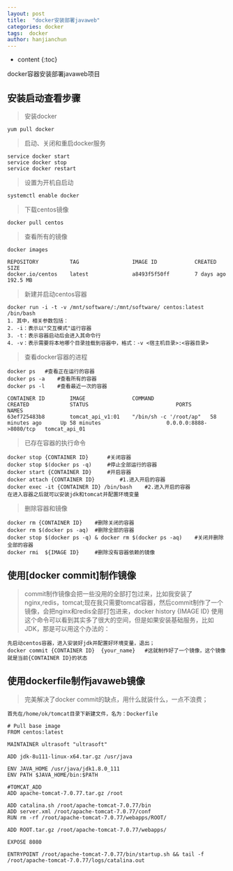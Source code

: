 ```yaml
---
layout: post
title:  "docker安装部署javaweb"
categories: docker
tags:  docker
author: hanjianchun
---
```


* content
{:toc}

docker容器安装部署javaweb项目



## 安装启动查看步骤
	
> 安装docker

	yum pull docker

> 启动、关闭和重启docker服务

	service docker start
	service docker stop
	service docker restart

> 设置为开机自启动

	systemctl enable docker

> 下载centos镜像

	docker pull centos

> 查看所有的镜像

	docker images

	REPOSITORY          TAG                 IMAGE ID            CREATED             SIZE
	docker.io/centos    latest              a8493f5f50ff        7 days ago          192.5 MB

> 新建并启动centos容器
	
	docker run -i -t -v /mnt/software/:/mnt/software/ centos:latest /bin/bash  
	1. 其中，相关参数包括：  
	2. -i：表示以"交互模式"运行容器  
	3. -t：表示容器启动后会进入其命令行  
	4. -v：表示需要将本地哪个目录挂载到容器中，格式：-v <宿主机目录>:<容器目录>  

> 查看docker容器的进程

	docker ps	#查看正在运行的容器
	docker ps -a	#查看所有的容器
	docker ps -l	#查看最近一次的容器

	CONTAINER ID        IMAGE               COMMAND                  CREATED             STATUS                            PORTS                    NAMES
	63ef725483b8        tomcat_api_v1:01    "/bin/sh -c '/root/ap"   58 minutes ago      Up 58 minutes                     0.0.0.0:8888->8080/tcp   tomcat_api_01

> 已存在容器的执行命令
	
	docker stop {CONTAINER ID}		#关闭容器
	docker stop $(docker ps -q)		#停止全部运行的容器
	docker start {CONTAINER ID}		#开启容器
	docker attach {CONTAINER ID}		#1.进入开启的容器
	docker exec -it {CONTAINER ID} /bin/bash	#2.进入开启的容器
	在进入容器之后就可以安装jdk和tomcat并配置环境变量
> 删除容器和镜像

	docker rm {CONTAINER ID}	#删除关闭的容器
	docker rm $(docker ps -aq)	#删除全部的容器
	docker stop $(docker ps -q) & docker rm $(docker ps -aq)	#关闭并删除全部的容器
	docker rmi	${IMAGE ID}		#删除没有容器依赖的镜像

## 使用[docker commit]制作镜像

> commit制作镜像会把一些没用的全部打包过来，比如我安装了nginx,redis，tomcat;现在我只需要tomcat容器，然后commit制作了一个镜像，会把nginx和redis全部打包进来，docker history {IMAGE ID} 使用这个命令可以看到其实多了很大的空间，但是如果安装基础服务，比如JDK，那是可以用这个办法的：

	先启动centos容器，进入安装好jdk并配置好环境变量，退出；
	docker commit {CONTAINER ID}  {your_name}	#这就制作好了一个镜像，这个镜像就是当前{CONTAINER ID}的状态

## 使用dockerfile制作javaweb镜像
	
> 完美解决了docker commit的缺点，用什么就装什么，一点不浪费；

	首先在/home/ok/tomcat目录下新建文件，名为：Dockerfile
```docker
# Pull base image
FROM centos:latest

MAINTAINER ultrasoft "ultrasoft"

ADD jdk-8u111-linux-x64.tar.gz /usr/java

ENV JAVA_HOME /usr/java/jdk1.8.0_111
ENV PATH $JAVA_HOME/bin:$PATH

#TOMCAT_ADD
ADD apache-tomcat-7.0.77.tar.gz /root

ADD catalina.sh /root/apache-tomcat-7.0.77/bin
ADD server.xml /root/apache-tomcat-7.0.77/conf
RUN rm -rf /root/apache-tomcat-7.0.77/webapps/ROOT/

ADD ROOT.tar.gz /root/apache-tomcat-7.0.77/webapps/

EXPOSE 8080

ENTRYPOINT /root/apache-tomcat-7.0.77/bin/startup.sh && tail -f /root/apache-tomcat-7.0.77/logs/catalina.out

```
